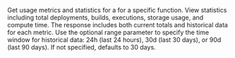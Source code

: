 Get usage metrics and statistics for a for a specific function. View statistics including total deployments, builds, executions, storage usage, and compute time. The response includes both current totals and historical data for each metric. Use the optional range parameter to specify the time window for historical data: 24h (last 24 hours), 30d (last 30 days), or 90d (last 90 days). If not specified, defaults to 30 days.